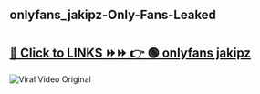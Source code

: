 
 ## onlyfans_jakipz-Only-Fans-Leaked

# <h2><a href="https://clipsfans.com/onlyfans_jakipz&ref=git">🔗 Click to LINKS ⏩⏩ 👉 🟢 onlyfans jakipz </a></h2>

<a href="https://clipsfans.com/onlyfans_jakipz&ref=git" rel="nofollow" data-target="animated-image.originalLink"><img src="https://i.ibb.co.com/xMMVF88/686577567.gif" alt="Viral Video Original" style="max-width: 100%; display: inline-block;" data-target="animated-image.originalImage"></a>
